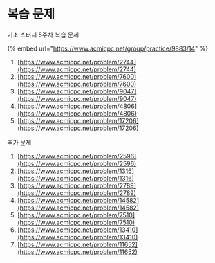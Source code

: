 # 복습 문제

기초 스터디 5주차 복습 문제

{% embed url="https://www.acmicpc.net/group/practice/9883/14" %}

1. [https://www.acmicpc.net/problem/2744](https://www.acmicpc.net/problem/2744)
2. [https://www.acmicpc.net/problem/7600](https://www.acmicpc.net/problem/7600)
3. [https://www.acmicpc.net/problem/9047](https://www.acmicpc.net/problem/9047)
4. [https://www.acmicpc.net/problem/4806](https://www.acmicpc.net/problem/4806)
5. [https://www.acmicpc.net/problem/17206](https://www.acmicpc.net/problem/17206)



추가  문제

1. [https://www.acmicpc.net/problem/2596](https://www.acmicpc.net/problem/2596) 
2. [https://www.acmicpc.net/problem/1316](https://www.acmicpc.net/problem/1316)
3. [https://www.acmicpc.net/problem/2789](https://www.acmicpc.net/problem/2789)
4. [https://www.acmicpc.net/problem/14582](https://www.acmicpc.net/problem/14582)
5. [https://www.acmicpc.net/problem/7510](https://www.acmicpc.net/problem/7510)
6. [https://www.acmicpc.net/problem/13410](https://www.acmicpc.net/problem/13410)
7. [https://www.acmicpc.net/problem/11652](https://www.acmicpc.net/problem/11652)

